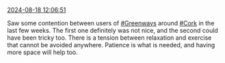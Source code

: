 [2024-08-18 12:06:51](https://mstdn.social/@hill_wanderer/112982937525051388)

Saw some contention between users of <a href="https://mstdn.social/tags/Greenways" class="mention hashtag" rel="tag">#Greenways</a> around <a href="https://mstdn.social/tags/Cork" class="mention hashtag" rel="tag">#Cork</a> in the last few weeks. The first one definitely was not nice, and the second could have been tricky too. There is a tension between relaxation and exercise that cannot be avoided anywhere. Patience is what is needed, and having more space will help too.